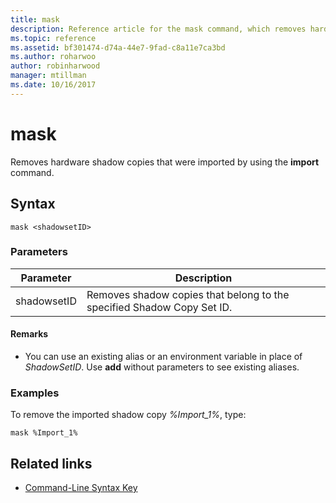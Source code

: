 ```yaml
---
title: mask
description: Reference article for the mask command, which removes hardware shadow copies that were imported by using the import command.
ms.topic: reference
ms.assetid: bf301474-d74a-44e7-9fad-c8a11e7ca3bd
ms.author: roharwoo
author: robinharwood
manager: mtillman
ms.date: 10/16/2017
---
```


# mask

Removes hardware shadow copies that were imported by using the **import** command.

## Syntax

```
mask <shadowsetID>
```

### Parameters

| Parameter | Description |
| --------- | ----------- |
| shadowsetID | Removes shadow copies that belong to the specified Shadow Copy Set ID. |

#### Remarks

- You can use an existing alias or an environment variable in place of *ShadowSetID*. Use **add** without parameters to see existing aliases.

### Examples

To remove the imported shadow copy *%Import_1%*, type:

```
mask %Import_1%
```

## Related links

- [Command-Line Syntax Key](command-line-syntax-key.md)
